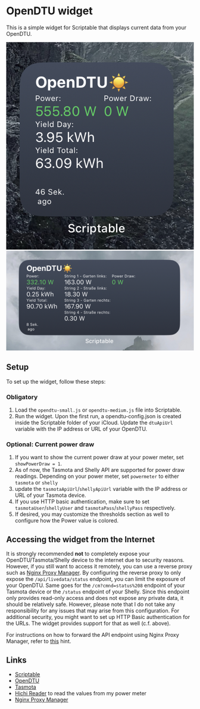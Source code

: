 # OpenDTU widget

This is a simple widget for Scriptable that displays current data from your OpenDTU.

![Small widget](screenshots/screenshot-power-draw.jpg)
![Medium-sized widget](screenshots/screenshot-medium.jpg)

## Setup

To set up the widget, follow these steps:

### Obligatory

1. Load the `opendtu-small.js` or `opendtu-medium.js` file into Scriptable.
2. Run the widget. Upon the first run, a opendtu-config.json is created inside the Scriptable folder of your iCloud. Update the `dtuApiUrl` variable with the IP address or URL of your OpenDTU.

### Optional: Current power draw

1. If you want to show the current power draw at your power meter, set `showPowerDraw = 1`.
2. As of now, the Tasmota and Shelly API are supported for power draw readings. Depending on your power meter, set `powermeter` to either `tasmota` or `shelly`
3. update the `tasmotaApiUrl`/`shellyApiUrl` variable with the IP address or URL of your Tasmota device.
4. If you use HTTP basic authentication, make sure to set `tasmotaUser`/`shellyUser` and `tasmotaPass`/`shellyPass` respectively.
5. If desired, you may customize the thresholds section as well to configure how the Power value is colored.

## Accessing the widget from the Internet

It is strongly recommended **not** to completely expose your OpenDTU/Tasmota/Shelly device to the internet due to security reasons. However, if you still want to access it remotely, you can use a reverse proxy such as [Nginx Proxy Manager](https://nginxproxymanager.com/). By configuring the reverse proxy to only expose the `/api/livedata/status` endpoint, you can limit the exposure of your OpenDTU. Same goes for the `/cm?cmnd=status%208` endpoint of your Tasmota device or the `/status` endpoint of your Shelly. Since this endpoint only provides read-only access and does not expose any private data, it should be relatively safe. However, please note that I do not take any responsibility for any issues that may arise from this configuration.
For additional security, you might want to set up HTTP Basic authentication for the URLs. The widget provides support for that as well (c.f. above).

For instructions on how to forward the API endpoint using Nginx Proxy Manager, refer to [this](https://github.com/NginxProxyManager/nginx-proxy-manager/issues/104#issuecomment-490720849) hint.

## Links

- [Scriptable](https://scriptable.app/)
- [OpenDTU](https://github.com/tbnobody/OpenDTU)
- [Tasmota](https://tasmota.github.io/docs/)
- [Hichi Reader](https://www.ebay.de/itm/314152997777) to read the values from my power meter
- [Nginx Proxy Manager](https://nginxproxymanager.com/)
